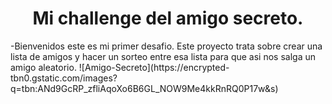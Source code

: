 <h1 align="center"> Mi challenge del amigo secreto. </h1>
-Bienvenidos este es mi primer desafio. Este proyecto trata sobre crear una lista de amigos y hacer un sorteo entre esa lista para que asi nos salga un amigo aleatorio.
![Amigo-Secreto](https://encrypted-tbn0.gstatic.com/images?q=tbn:ANd9GcRP_zfliAqoXo6B6GL_NOW9Me4kkRnRQ0P17w&s)

